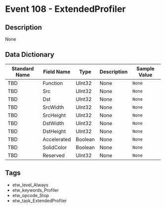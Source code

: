 # Event 108 - ExtendedProfiler

## Description
None

## Data Dictionary
|Standard Name|Field Name|Type|Description|Sample Value|
|---|---|---|---|---|
|TBD|Function|UInt32|None|`None`|
|TBD|Src|UInt32|None|`None`|
|TBD|Dst|UInt32|None|`None`|
|TBD|SrcWidth|UInt32|None|`None`|
|TBD|SrcHeight|UInt32|None|`None`|
|TBD|DstWidth|UInt32|None|`None`|
|TBD|DstHeight|UInt32|None|`None`|
|TBD|Accelerated|Boolean|None|`None`|
|TBD|SolidColor|Boolean|None|`None`|
|TBD|Reserved|UInt32|None|`None`|

## Tags
* etw_level_Always
* etw_keywords_Profiler
* etw_opcode_Stop
* etw_task_ExtendedProfiler